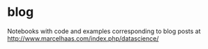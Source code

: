# blog
Notebooks with code and examples corresponding to blog posts at http://www.marcelhaas.com/index.php/datascience/
